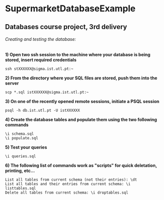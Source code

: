 # SupermarketDatabaseExample
## Databases course project, 3rd delivery

###### Creating and testing the database:

**1) Open two ssh session to the machine where your database is being stored, insert required credentials**
```
ssh stXXXXXX@sigma.ist.utl.pt:~
```
**2) From the directory where your SQL files are stored, push them into the server**
```
scp *.sql istXXXXXX@sigma.ist.utl.pt:~
```
**3) On one of the recently opened remote sessions, initiate a PSQL session**
```
psql -h db.ist.utl.pt -U istXXXXXX
```
**4) Create the database tables and populate them using the two following commands**
```
\i schema.sql
\i populate.sql
```
**5) Test your queries**
```
\i queries.sql
```

**6) The following list of commands work as "scripts" for quick deletation, printing, etc...**
```
List all tables from current schema (not their entries): \dt
List all tables and their entries from current schema: \i listtables.sql
Delete all tables from current schema: \i droptables.sql
```

